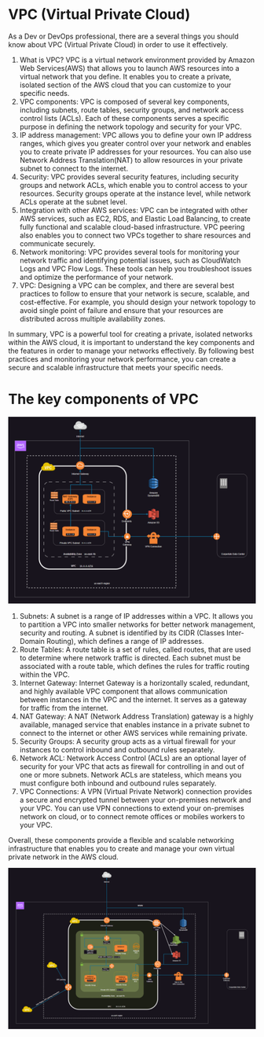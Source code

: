 # VPC (Virtual Private Cloud)
As a Dev or DevOps professional, there are a several things you should know about VPC (Virtual Private Cloud) in order to use it effectively.
1. What is VPC?
VPC is a virtual network environment provided by Amazon Web Services(AWS) that allows you to launch AWS resources into a virtual network that you define.
It enables you to create a private, isolated section of the AWS cloud that you can customize to your specific needs.
2. VPC components:
VPC is composed of several key components, including subnets, route tables, security groups, and network access control lists (ACLs).
Each of these components serves a specific purpose in defining the network topology and security for your VPC.
3. IP address management:
VPC allows you to define your own IP address ranges, which gives you greater control over your network and enables you to create private IP addresses for your resources.
You can also use Network Address Translation(NAT) to allow resources in your private subnet to connect to the internet.
4. Security:
VPC provides several security features, including security groups and network ACLs, which enable you to control access to your resources. Security groups operate at the instance level, while network ACLs operate at the subnet level.
5. Integration with other AWS services:
VPC can be integrated with other AWS services, such as EC2, RDS, and Elastic Load Balancing, to create fully functional and scalable cloud-based infrastructure.
VPC peering also enables you to connect two VPCs together to share resources and communicate securely.
6. Network monitoring:
VPC provides several tools for monitoring your network traffic and identifying potential issues, such as CloudWatch Logs and VPC Flow Logs. These tools can help you troubleshoot issues and optimize the performance of your network.
7. VPC:
Designing a VPC can be complex, and there are several best practices to follow to ensure that your network is secure, scalable, and cost-effective. For example, you should design your network topology to avoid single point of failure and ensure that your resources are distributed across multiple availability zones.

In summary, VPC is a powerful tool for creating a private, isolated networks within the AWS cloud, it is important to understand the key components and the features in order to manage your networks effectively. By following best practices and monitoring your network performance, you can create a secure and scalable infrastructure that meets your specific needs.

# The key components of VPC

![img_2.png](img_2.png)
1. Subnets: A subnet is a range of IP addresses within a VPC. It allows you to partition a VPC into smaller networks for better network management, security and routing. A subnet is identified by its CIDR (Classes Inter-Domain Routing), which defines a range of IP addresses.
2. Route Tables: A route table is a set of rules, called routes, that are used to determine where network traffic is directed. Each subnet must be associated with a route table, which defines the rules for traffic routing within the VPC.
3. Internet Gateway: Internet Gateway is a horizontally scaled, redundant, and highly available VPC component that allows communication between instances in the VPC and the internet. It serves as a gateway for traffic from the internet.
4. NAT Gateway: A NAT (Network Address Translation) gateway is a highly available, managed service that enables instance in a private subnet to connect to the internet or other AWS services while remaining private.
5. Security Groups: A security group acts as a virtual firewall for your instances to control inbound and outbound rules separately. 
6. Network ACL: Network Access Control (ACLs) are an optional layer of security for your VPC that acts as firewall for controlling in and out of one or more subnets. Network ACLs are stateless, which means you must configure both inbound and outbound rules separately.
7. VPC Connections: A VPN (Virtual Private Network) connection provides a secure and encrypted tunnel between your on-premises network and your VPC. You can use VPN connections to extend your on-premises network on cloud, or to connect remote offices or mobiles workers to your VPC.

Overall, these components provide a flexible and scalable networking infrastructure that enables you to create and manage your own virtual private network in the AWS cloud.

![img.png](img.png)

